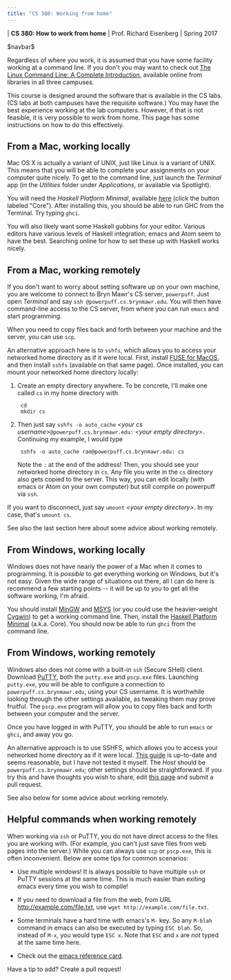 ```yaml
---
title: "CS 380: Working from home"
---
```


<div id="header">

| **CS 380: How to work from home**
| Prof. Richard Eisenberg
| Spring 2017

</div>

\$navbar\$

Regardless of where you work, it is assumed that you have some facility working at a command
line. If you don't you may want to check out [The Linux Command Line: A Complete Introduction](https://catalog.tricolib.brynmawr.edu/find/Record/.b3852686), available online from libraries
in all three campuses.

This course is designed around the software that is available in the CS labs. (CS labs at both campuses have the requisite
software.) You may have the best experience working at the lab computers. However, if that is not feasible, it is
very possible to work from home. This page has some instructions on how to do this effectively.

From a Mac, working locally
---------------------------

Mac OS X is actually a variant of UNIX, just like Linux is a variant of UNIX.
This means that you will be able to complete your assignments on your computer
quite nicely. To get to the command line, just launch the *Terminal* app (in
the *Utilities* folder under *Applications*, or available via Spotlight).

You will need the *Haskell Platform Minimal*, available [here](https://www.haskell.org/platform/#osx) (click the button labeled "Core"). After installing this, you should be able to
run GHC from the Terminal. Try typing `ghci`.

You will also likely want some Haskell gubbins for your editor. Various editors have various
levels of Haskell integration; emacs and Atom seem to have the best. Searching online for
how to set these up with Haskell works nicely.

From a Mac, working remotely
----------------------------

If you don't want to worry about setting software up on your own machine, you
are welcome to connect to Bryn Mawr's CS server, `powerpuff`. Just open
*Terminal* and say `ssh `*<your CS username>*`@powerpuff.cs.brynmawr.edu`. You
will then have command-line access to the CS server, from where you can run
`emacs` and start programming.

When you need to copy files back and forth between your machine and the
server, you can use `scp`.

An alternative approach here is to `sshfs`, which allows you to access your networked home
directory as if it were local. First, install [FUSE for MacOS](https://osxfuse.github.io/),
and then install `sshfs` (available on that same page). Once installed, you can mount your networked home directory
locally:

1. Create an empty directory anywhere. To be concrete, I'll make one called `cs` in my home directory with

    	cd
    	mkdir cs

2. Then just say `sshfs -o auto_cache` *\<your cs username\>*`@powerpuff.cs.brynmawr.edu:` *\<your empty directory\>*. Continuing
my example, I would type

        sshfs -o auto_cache rae@powerpuff.cs.brynmawr.edu: cs

    Note the `:` at the end of the address! Then, you should see your networked home directory in `cs`. Any file you write in the
`cs` directory also gets copied to the server. This way, you can edit locally (with emacs or Atom on your own computer) but
still compile on powerpuff via `ssh`.

If you want to disconnect, just say `umount` *\<your empty directory\>*. In my case, that's `umount cs`.

See also the last section here about some advice about working remotely.

From Windows, working locally
-----------------------------

Windows does not have nearly the power of a Mac when it comes to programming.
It is *possible* to get everything working on Windows, but it's not easy.
Given the wide range of situations out there, all I can do here is recommend a
few starting points -- it will be up to you to get all the software working,
I'm afraid.

You should install [MinGW](http://www.mingw.org/) and [MSYS](http://www.mingw.org/wiki/msys)
(or you could use the heavier-weight [Cygwin](https://www.cygwin.com)) to get a
working command line. Then, install the [Haskell Platform Minimal](https://www.haskell.org/platform/#windows) (a.k.a. Core). You should now be able to run `ghci` from the command line.

From Windows, working remotely
------------------------------

Windows also does not come with a built-in `ssh` (Secure SHell) client.
Download [PuTTY](www.chiark.greenend.org.uk/~sgtatham/putty/download.html),
both the `putty.exe` and `pscp.exe` files. Launching `putty.exe`, you will be
able to configure a connection to `powerpuff.cs.brynmawr.edu`, using your CS
username. It is worthwhile looking through the other settings available, as
tweaking them may prove fruitful. The `pscp.exe` program will allow you to
copy files back and forth between your computer and the server.

Once you have logged in with PuTTY, you should be able to run `emacs` or `ghci`, and away you go.

An alternative approach is to use SSHFS, which allows you to access your networked home
directory as if it were local. [This guide](https://igikorn.com/sshfs-windows-10/) is up-to-date and seems reasonable, but I have not tested
it myself. The *Host* should be `powerpuff.cs.brynmawr.edu`; other settings should be straightforward. If you try this and have thoughts
you wish to share, edit [this page](https://github.com/bmc-cs380/cs380/blob/master/fromhome.md) and submit a pull request.

See also below for some advice about working remotely.

Helpful commands when working remotely
--------------------------------------

When working via `ssh` or PuTTY, you do not have direct access to the files
you are working with. (For example, you can't just save files from web pages
into the server.) While you can always use `scp` or `pscp.exe`, this is often
inconvenient. Below are some tips for common scenarios:

- Use multiple windows! It is always possible to have multiple `ssh` or PuTTY
sessions at the same time. This is much easier than exiting emacs every time
you wish to compile!

- If you need to download a file from the web, from URL
  http://example.com/file.txt, use `wget http://example.com/file.txt`.

- Some terminals have a hard time with emacs's `M-` key. So any `M-blah`
command in emacs can also be executed by typing `ESC blah`. So, instead of
`M-x`, you would type `ESC x`. Note that `ESC` and `x` are *not* typed at the
same time here.

- Check out the [emacs reference card](resources/emacs-refcard.pdf).

Have a tip to add? Create a pull request!
